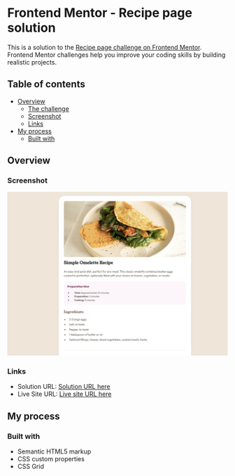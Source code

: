 # Frontend Mentor - Recipe page solution

This is a solution to the [Recipe page challenge on Frontend Mentor](https://www.frontendmentor.io/challenges/recipe-page-KiTsR8QQKm). Frontend Mentor challenges help you improve your coding skills by building realistic projects. 

## Table of contents

- [Overview](#overview)
  - [The challenge](#the-challenge)
  - [Screenshot](#screenshot)
  - [Links](#links)
- [My process](#my-process)
  - [Built with](#built-with)


## Overview

### Screenshot

![](./screenshot.jpg)


### Links

- Solution URL: [ Solution URL here](https://github.com/ebruukolak/fm-recipe-page)
- Live Site URL: [Live site URL here](https://omeletterecipebrnl.netlify.app/)

## My process

### Built with

- Semantic HTML5 markup
- CSS custom properties
- CSS Grid


